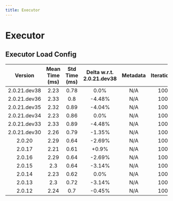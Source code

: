 ```yaml
---
title: Executor
---
```

# Executor

## Executor Load Config

| Version | Mean Time (ms) | Std Time (ms) | Delta w.r.t. 2.0.21.dev38 | Metadata | Iterations |
| :---: | :---: | :---: | :---: | :---: | :---: |
| 2.0.21.dev38 | 2.23 | 0.78 | 0.0% | N/A | 100 |
| 2.0.21.dev36 | 2.33 | 0.8 | -4.48% | N/A | 100 |
| 2.0.21.dev35 | 2.32 | 0.89 | -4.04% | N/A | 100 |
| 2.0.21.dev34 | 2.23 | 0.86 | 0.0% | N/A | 100 |
| 2.0.21.dev33 | 2.33 | 0.89 | -4.48% | N/A | 100 |
| 2.0.21.dev30 | 2.26 | 0.79 | -1.35% | N/A | 100 |
| 2.0.20 | 2.29 | 0.64 | -2.69% | N/A | 100 |
| 2.0.17 | 2.21 | 0.61 | +0.9% | N/A | 100 |
| 2.0.16 | 2.29 | 0.64 | -2.69% | N/A | 100 |
| 2.0.15 | 2.3 | 0.64 | -3.14% | N/A | 100 |
| 2.0.14 | 2.23 | 0.62 | 0.0% | N/A | 100 |
| 2.0.13 | 2.3 | 0.72 | -3.14% | N/A | 100 |
| 2.0.12 | 2.24 | 0.7 | -0.45% | N/A | 100 |
